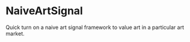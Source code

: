 # NaiveArtSignal
Quick turn on a naive art signal framework to value art in a particular art market. 
